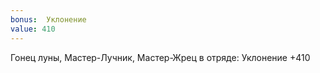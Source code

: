 ```yaml
---
bonus:  Уклонение 
value: 410
---
```

Гонец луны, Мастер-Лучник, Мастер-Жрец в отряде: Уклонение +410
